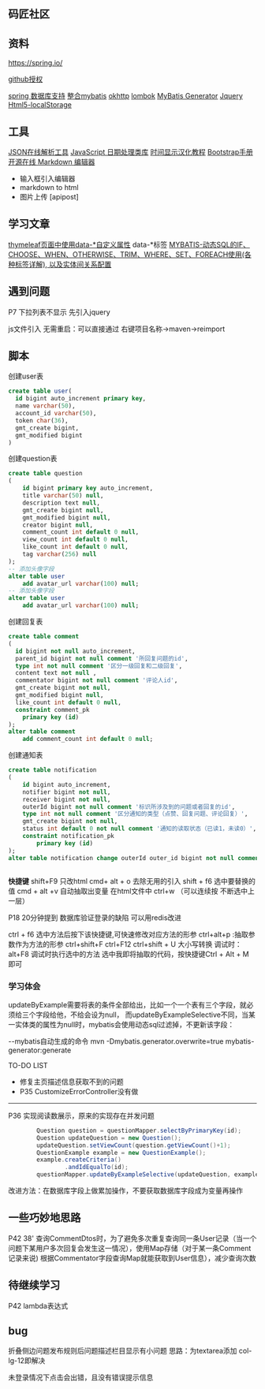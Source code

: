 ## 码匠社区

## 资料
https://spring.io/

[github授权](https://developer.github.com/apps/building-oauth-apps/authorizing-oauth-apps/)

[spring 数据库支持](https://docs.spring.io/spring-boot/docs/2.0.0.RC1/reference/htmlsingle/#boot-features-embedded-database-support)
[整合mybatis](http://mybatis.org/spring-boot-starter/mybatis-spring-boot-autoconfigure/)
[okhttp]()
[lombok](https://projectlombok.org/features/all)
[MyBatis Generator](http://mybatis.org/generator/index.html)
[Jquery](https://api.jquery.com/)
[Html5-localStorage](https://www.runoob.com/jsref/prop-win-localstorage.html)
## 工具
[JSON在线解析工具](https://jsoneditoronline.org/)
[JavaScript 日期处理类库](http://momentjs.cn/)
 [时间显示汉化教程](https://blog.csdn.net/qcg14774125/article/details/86523976)
[Bootstrap手册](https://www.jqhtml.com/bootstraps-syntaxhigh/index.html)
[开源在线 Markdown 编辑器](https://pandao.github.io/editor.md/)
+ 输入框引入编辑器
+ markdown to html
+ 图片上传
[apipost]

## 学习文章
[thymeleaf页面中使用data-*自定义属性](https://blog.csdn.net/Milogenius/article/details/90212589?depth_1-utm_source=distribute.pc_relevant.none-task&utm_source=distribute.pc_relevant.none-task)
data-*标签
[MYBATIS-动态SQL的IF、CHOOSE、WHEN、OTHERWISE、TRIM、WHERE、SET、FOREACH使用(各种标签详解), 以及实体间关系配置](https://www.cnblogs.com/hahajava/p/9755474.html)

## 遇到问题
P7 下拉列表不显示 先引入jquery

js文件引入 无需重启：可以直接通过 右键项目名称->maven->reimport


## 脚本
创建user表
```sql 
create table user(
  id bigint auto_increment primary key,
  name varchar(50),
  account_id varchar(50),
  token char(36),
  gmt_create bigint,
  gmt_modified bigint
)
```

创建question表
```sql
create table question
(
    id bigint primary key auto_increment,
	title varchar(50) null,
	description text null,
	gmt_create bigint null,
	gmt_modified bigint null,
	creator bigint null,
	comment_count int default 0 null,
	view_count int default 0 null,
	like_count int default 0 null,
    tag varchar(256) null
);
-- 添加头像字段
alter table user
	add avatar_url varchar(100) null;
-- 添加头像字段
alter table user
	add avatar_url varchar(100) null;
```
创建回复表
```sql
create table comment
(
  id bigint not null auto_increment,
  parent_id bigint not null comment '所回复问题的id',
  type int not null comment '区分一级回复和二级回复',
  content text not null ,
  commentator bigint not null comment '评论人id',
  gmt_create bigint not null,
  gmt_modified bigint null,
  like_count int default 0 null,
  constraint comment_pk
    primary key (id)
);
alter table comment
	add comment_count int default 0 null;

```


创建通知表
```sql
create table notification
(
	id bigint auto_increment,
	notifier bigint not null,
	receiver bigint not null,
	outerId bigint not null comment '标识所涉及到的问题或者回复的id',
	type int not null comment '区分通知的类型（点赞、回复问题、评论回复）',
	gmt_create bigint not null,
	status int default 0 not null comment '通知的读取状态（已读1，未读0）',
	constraint notification_pk
		primary key (id)
);
alter table notification change outerId outer_id bigint not null comment '标识所涉及到的问题或者回复的id';



```



**快捷键**
shift+F9  只改html
cmd+ alt + o 去除无用的引入 
shift + f6 选中要替换的值
cmd + alt +v 自动抽取出变量
在html文件中 ctrl+w （可以连续按 不断选中上一层）

P18 20分钟提到 数据库验证登录的缺陷 可以用redis改进            

ctrl + f6 选中方法后按下该快捷键,可快速修改对应方法的形参
ctrl+alt+p :抽取参数作为方法的形参
ctrl+shift+F
ctrl+F12 
ctrl+shift + U 大小写转换
调试时： alt+F8 调试时执行选中的方法
选中我即将抽取的代码，按快捷键Ctrl + Alt + M 即可

### 学习体会
updateByExample需要将表的条件全部给出，比如一个一个表有三个字段，就必须给三个字段给他，不给会设为null，
而updateByExampleSelective不同，当某一实体类的属性为null时，mybatis会使用动态sql过滤掉，不更新该字段：




--mybatis自动生成的命令
mvn -Dmybatis.generator.overwrite=true mybatis-generator:generate


TO-DO LIST
+ 修复主页描述信息获取不到的问题
+ P35 CustomizeErrorController没有做


----
P36
实现阅读数展示，原来的实现存在并发问题
```java
        Question question = questionMapper.selectByPrimaryKey(id);
        Question updateQuestion = new Question();
        updateQuestion.setViewCount(question.getViewCount()+1);
        QuestionExample example = new QuestionExample();
        example.createCriteria()
                .andIdEqualTo(id);
        questionMapper.updateByExampleSelective(updateQuestion, example);
```
改进方法：在数据库字段上做累加操作，不要获取数据库字段成为变量再操作

## 一些巧妙地思路
P42 38' 查询CommentDtos时，为了避免多次重复查询同一条User记录（当一个问题下某用户多次回复会发生这一情况），使用Map存储（对于某一条Comment记录来说)
根据Commentator字段查询Map就能获取到User信息），减少查询次数


## 待继续学习
P42 lambda表达式


## bug
折叠侧边问题发布规则后问题描述栏目显示有小问题 
思路：为textarea添加 col-lg-12即解决

未登录情况下点击会出错，且没有错误提示信息

